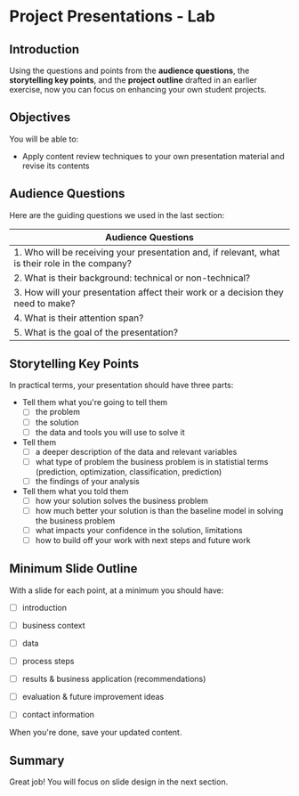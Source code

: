 # Project Presentations - Lab

## Introduction

Using the questions and points from the **audience questions**, the **storytelling key points**, and the **project outline** drafted in an earlier exercise, now you can focus on enhancing your own student projects. 

## Objectives

You will be able to:

- Apply content review techniques to your own presentation material and revise its contents

## Audience Questions
Here are the guiding questions we used in the last section:


| Audience Questions |
| ---------- |
| 1. Who will be receiving your presentation and, if relevant, what is their role in the company?	|
| 2. What is their background: technical or non-technical?                                        |
| 3. How will your presentation affect their work or a decision they need to make?                |
| 4. What is their attention span?                                                                | 
| 5. What is the goal of the presentation?                                                        |


## Storytelling Key Points

In practical terms, your presentation should have three parts:

- Tell them what you're going to tell them
  - [ ] the problem
  - [ ] the solution
  - [ ] the data and tools you will use to solve it
- Tell them
  - [ ] a deeper description of the data and relevant variables
  - [ ] what type of problem the business problem is in statistial terms (prediction, optimization, classification, prediction)
  - [ ] the findings of your analysis
- Tell them what you told them
  - [ ] how your solution solves the business problem
  - [ ] how much better your solution is than the baseline model in solving the business problem
  - [ ] what impacts your confidence in the solution, limitations
  - [ ] how to build off your work with next steps and future work
  
## Minimum Slide Outline

With a slide for each point, at a minimum you should have:

- [ ] introduction
- [ ] business context
- [ ] data 
- [ ] process steps
- [ ] results & business application (recommendations)
- [ ] evaluation & future improvement ideas 
- [ ] contact information


When you're done, save your updated content.

## Summary

Great job! You will focus on slide design in the next section.
